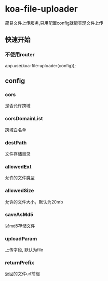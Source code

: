 # koa-file-uploader

简易文件上传服务,只用配置config就能实现文件上传


## 快速开始


### 不使用router

app.use(koa-file-uploader(config));


## config

### cors

是否允许跨域

### corsDomainList

跨域白名单

### destPath

文件存储目录

### allowedExt

允许的文件类型

### allowedSize

允许的文件大小，默认为20mb

### saveAsMd5

以md5存储文件

### uploadParam

上传字段, 默认为file

### returnPrefix

返回的文件url前缀


